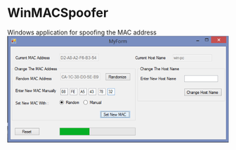 # WinMACSpoofer
Windows application for spoofing the MAC address
![alt text](screenshots/macSpoofer.png "")
